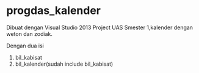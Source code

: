 # progdas_kalender
Dibuat dengan Visual Studio 2013
Project UAS Smester 1,kalender dengan weton dan zodiak.

Dengan dua isi
1. bil_kabisat
2. bil_kalender(sudah include bil_kabisat)
